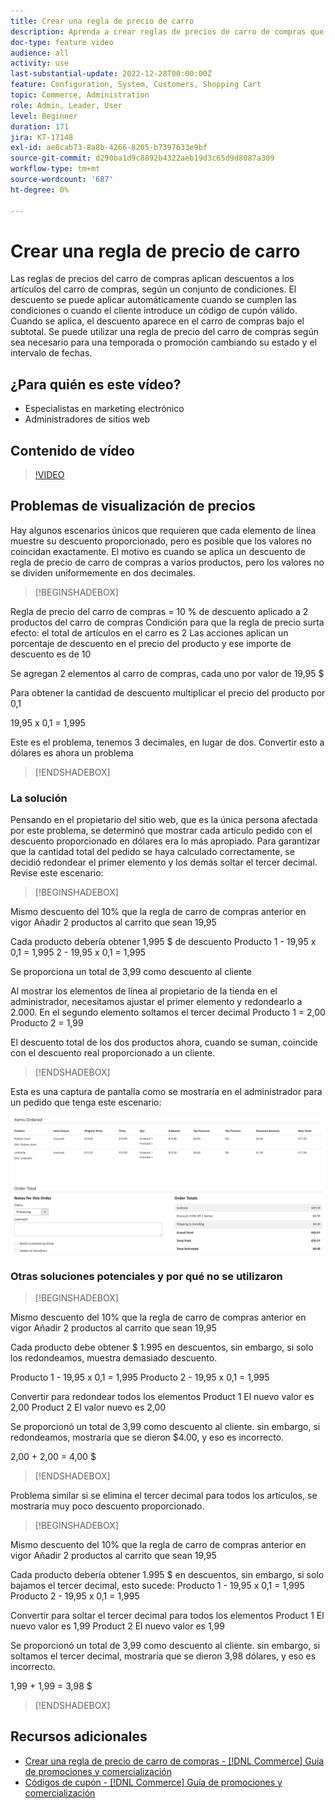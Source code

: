 ```yaml
---
title: Crear una regla de precio de carro
description: Aprenda a crear reglas de precios de carro de compras que apliquen descuentos en el carro de compras en función de un conjunto de condiciones.
doc-type: feature video
audience: all
activity: use
last-substantial-update: 2022-12-28T00:00:00Z
feature: Configuration, System, Customers, Shopping Cart
topic: Commerce, Administration
role: Admin, Leader, User
level: Beginner
duration: 171
jira: KT-17148
exl-id: ae8cab73-8a8b-4266-8205-b7397633e9bf
source-git-commit: d290ba1d9c8892b4322aeb19d3c65d9d8087a309
workflow-type: tm+mt
source-wordcount: '687'
ht-degree: 0%

---
```


# Crear una regla de precio de carro

Las reglas de precios del carro de compras aplican descuentos a los artículos del carro de compras, según un conjunto de condiciones. El descuento se puede aplicar automáticamente cuando se cumplen las condiciones o cuando el cliente introduce un código de cupón válido. Cuando se aplica, el descuento aparece en el carro de compras bajo el subtotal. Se puede utilizar una regla de precio del carro de compras según sea necesario para una temporada o promoción cambiando su estado y el intervalo de fechas.

## ¿Para quién es este vídeo?

- Especialistas en marketing electrónico
- Administradores de sitios web

## Contenido de vídeo

>[!VIDEO](https://video.tv.adobe.com/v/3410803?quality=12&learn=on&captions=spa)

## Problemas de visualización de precios

Hay algunos escenarios únicos que requieren que cada elemento de línea muestre su descuento proporcionado, pero es posible que los valores no coincidan exactamente. El motivo es cuando se aplica un descuento de regla de precio de carro de compras a varios productos, pero los valores no se dividen uniformemente en dos decimales.

>[!BEGINSHADEBOX]

Regla de precio del carro de compras = 10 % de descuento aplicado a 2 productos del carro de compras
Condición para que la regla de precio surta efecto: el total de artículos en el carro es 2
Las acciones aplican un porcentaje de descuento en el precio del producto y ese importe de descuento es de 10

Se agregan 2 elementos al carro de compras, cada uno por valor de 19,95 $

Para obtener la cantidad de descuento multiplicar el precio del producto por 0,1

19,95 x 0,1 = 1,995

Este es el problema, tenemos 3 decimales, en lugar de dos. Convertir esto a dólares es ahora un problema

>[!ENDSHADEBOX]

### La solución

Pensando en el propietario del sitio web, que es la única persona afectada por este problema, se determinó que mostrar cada artículo pedido con el descuento proporcionado en dólares era lo más apropiado. Para garantizar que la cantidad total del pedido se haya calculado correctamente, se decidió redondear el primer elemento y los demás soltar el tercer decimal. Revise este escenario:

>[!BEGINSHADEBOX]

Mismo descuento del 10% que la regla de carro de compras anterior en vigor
Añadir 2 productos al carrito que sean 19,95

Cada producto debería obtener 1,995 $ de descuento
Producto 1 - 19,95 x 0,1 = 1,995
2 - 19,95 x 0,1 = 1,995

Se proporciona un total de 3,99 como descuento al cliente

Al mostrar los elementos de línea al propietario de la tienda en el administrador,
necesitamos ajustar el primer elemento y redondearlo a 2.000. En el segundo elemento soltamos el tercer decimal
Producto 1 = 2,00
Producto 2 = 1,99

El descuento total de los dos productos ahora, cuando se suman, coincide con el descuento real proporcionado a un cliente.
>[!ENDSHADEBOX]

Esta es una captura de pantalla como se mostraría en el administrador para un pedido que tenga este escenario:

![Vista de administrador que muestra elementos ordenados con valores diferentes](../assets/commerce-admin-cart-price-rule-values-different.png)

### Otras soluciones potenciales y por qué no se utilizaron

>[!BEGINSHADEBOX]

Mismo descuento del 10% que la regla de carro de compras anterior en vigor
Añadir 2 productos al carrito que sean 19,95

Cada producto debe obtener $ 1.995 en descuentos,
sin embargo, si solo los redondeamos, muestra demasiado descuento.

Producto 1 - 19,95 x 0,1 = 1,995
Producto 2 - 19,95 x 0,1 = 1,995

Convertir para redondear todos los elementos
Product 1 El nuevo valor es 2,00
Product 2 El valor nuevo es 2,00

Se proporcionó un total de 3,99 como descuento al cliente.
sin embargo, si redondeamos, mostraría que se dieron $4.00, y eso es incorrecto.

2,00 + 2,00 = 4,00 $

>[!ENDSHADEBOX]

Problema similar si se elimina el tercer decimal para todos los artículos, se mostraría muy poco descuento proporcionado.

>[!BEGINSHADEBOX]

Mismo descuento del 10% que la regla de carro de compras anterior en vigor
Añadir 2 productos al carrito que sean 19,95

Cada producto debería obtener 1.995 $ en descuentos, sin embargo, si solo bajamos el tercer decimal, esto sucede:
Producto 1 - 19,95 x 0,1 = 1,995
Producto 2 - 19,95 x 0,1 = 1,995

Convertir para soltar el tercer decimal para todos los elementos
Product 1 El nuevo valor es 1,99
Product 2 El nuevo valor es 1,99

Se proporcionó un total de 3,99 como descuento al cliente.
sin embargo, si soltamos el tercer decimal, mostraría que se dieron 3,98 dólares, y eso es incorrecto.

1,99 + 1,99 = 3,98 $

>[!ENDSHADEBOX]


## Recursos adicionales

- [Crear una regla de precio de carro de compras - [!DNL Commerce] Guía de promociones y comercialización](https://experienceleague.adobe.com/docs/commerce-admin/marketing/promotions/cart-rules/price-rules-cart-create.html?lang=es)
- [Códigos de cupón - [!DNL Commerce] Guía de promociones y comercialización](https://experienceleague.adobe.com/docs/commerce-admin/marketing/promotions/cart-rules/price-rules-cart-coupon.html?lang=es)
